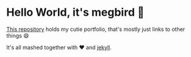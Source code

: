 # Hello World, it's megbird :wave:

[This repository](http://github.com/meaganbird/megbird.github.io) holds my cutie portfolio, that's mostly just links to other things :smile:

It's all mashed together with :heart: and [jekyll](http://github.com/mojombo/jekyll).
